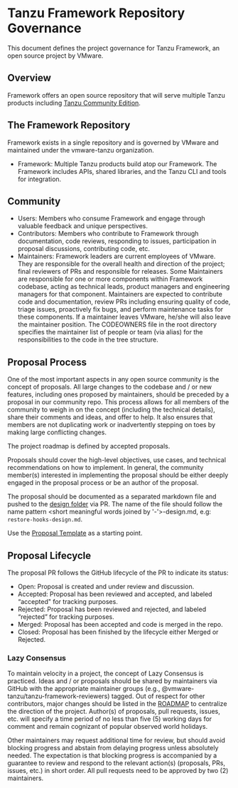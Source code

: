 # Tanzu Framework Repository Governance
This document defines the project governance for Tanzu Framework, an open source project by VMware.

## Overview
Framework offers an open source repository that will serve multiple Tanzu products including [Tanzu Community Edition](https://github.com/vmware-tanzu/tce).

## The Framework Repository
Framework exists in a single repository and is governed by VMware and maintained under the vmware-tanzu organization.
* Framework: Multiple Tanzu products build atop our Framework. The Framework includes APIs, shared libraries, and
the Tanzu CLI and tools for integration.

## Community
* Users: Members who consume Framework and engage through valuable feedback and unique perspectives.
* Contributors: Members who contribute to Framework through documentation, code reviews, responding to
issues, participation in proposal discussions, contributing code, etc.
* Maintainers: Framework leaders are current employees of VMware. They are responsible for the overall
health and direction of the project; final reviewers of PRs and responsible for releases. Some Maintainers are
responsible for one or more components within Framework codebase, acting as technical leads, product managers and
engineering managers for that component. Maintainers are expected to contribute code and documentation, review PRs
including ensuring quality of code, triage issues, proactively fix bugs, and perform maintenance tasks for these
components. If a maintainer leaves VMware, he/she will also leave the maintainer position. The CODEOWNERS file in
the root directory specifies the maintainer list of people or team (via alias) for the responsibilities to the code
in the tree structure.

## Proposal Process
One of the most important aspects in any open source community is the concept of proposals. All large changes to the
codebase and / or new features, including ones proposed by maintainers, should be preceded by a proposal in our
community repo. This process allows for all members of the community to weigh in on the concept (including the technical details), share their comments and ideas, and offer to help. It also ensures that members are not duplicating work or inadvertently stepping on toes by making large conflicting changes.

The project roadmap is defined by accepted proposals.

Proposals should cover the high-level objectives, use cases, and technical recommendations on how to implement. In general,
the community member(s) interested in implementing the proposal should be either deeply engaged in the proposal process or
be an author of the proposal.

The proposal should be documented as a separated markdown file and pushed to the [design folder](docs/design) via PR. The name of the file should follow the name pattern <short meaningful words joined by '-'>-design.md,
e.g: `restore-hooks-design.md`.

Use the [Proposal Template](docs/dev/_proposal.md) as a starting point.

## Proposal Lifecycle
The proposal PR follows the GitHub lifecycle of the PR to indicate its status:

* Open: Proposal is created and under review and discussion.
* Accepted: Proposal has been reviewed and accepted, and labeled “accepted" for tracking purposes.
* Rejected: Proposal has been reviewed and rejected, and labeled “rejected” for tracking purposes.
* Merged: Proposal has been accepted and code is merged in the repo.
* Closed: Proposal has been finished by the lifecycle either Merged or Rejected.

### Lazy Consensus
To maintain velocity in a project, the concept of Lazy Consensus is practiced. Ideas and / or proposals should be shared by
maintainers via GitHub with the appropriate maintainer groups (e.g., @vmware-tanzu/tanzu-framework-reviewers) tagged. Out of respect
for other contributors, major changes should be listed in the [ROADMAP](ROADMAP.md) to centralize the direction of the project.
Author(s) of proposals, pull requests, issues, etc. will specify a time period of no less than five (5) working days for comment
and remain cognizant of popular observed world holidays.

Other maintainers may request additional time for review, but should avoid blocking progress and abstain from delaying progress
unless absolutely needed. The expectation is that blocking progress is accompanied by a guarantee to review and respond to the
relevant action(s) (proposals, PRs, issues, etc.) in short order. All pull requests need to be approved by two (2) maintainers.
